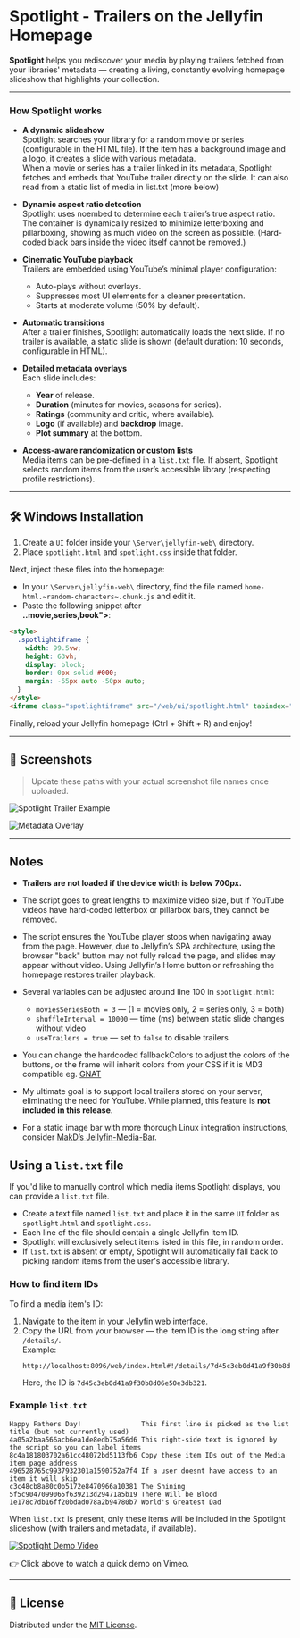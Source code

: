 # Spotlight - Trailers on the Jellyfin Homepage

**Spotlight** helps you rediscover your media by playing trailers fetched from your libraries' metadata — creating a living, constantly evolving homepage slideshow that highlights your collection.

---

### How Spotlight works

- **A dynamic slideshow**  
  Spotlight searches your library for a random movie or series (configurable in the HTML file). If the item has a background image and a logo, it creates a slide with various metadata.  
  When a movie or series has a trailer linked in its metadata, Spotlight fetches and embeds that YouTube trailer directly on the slide.
  It can also read from a static list of media in list.txt (more below)

- **Dynamic aspect ratio detection**  
  Spotlight uses noembed to determine each trailer’s true aspect ratio. The container is dynamically resized to minimize letterboxing and pillarboxing, showing as much video on the screen as possible. (Hard-coded black bars inside the video itself cannot be removed.)

- **Cinematic YouTube playback**  
  Trailers are embedded using YouTube’s minimal player configuration:
  - Auto-plays without overlays.
  - Suppresses most UI elements for a cleaner presentation.
  - Starts at moderate volume (50% by default).

- **Automatic transitions**  
  After a trailer finishes, Spotlight automatically loads the next slide. If no trailer is available, a static slide is shown (default duration: 10 seconds, configurable in HTML).

- **Detailed metadata overlays**  
  Each slide includes:
  - **Year** of release.
  - **Duration** (minutes for movies, seasons for series).
  - **Ratings** (community and critic, where available).
  - **Logo** (if available) and **backdrop** image.
  - **Plot summary** at the bottom.

- **Access-aware randomization or custom lists**  
  Media items can be pre-defined in a `list.txt` file. If absent, Spotlight selects random items from the user’s accessible library (respecting profile restrictions).

---

## 🛠️ Windows Installation

1. Create a `UI` folder inside your `\Server\jellyfin-web\` directory.  
2. Place `spotlight.html` and `spotlight.css` inside that folder.

Next, inject these files into the homepage:

- In your `\Server\jellyfin-web\` directory, find the file named `home-html.~random-characters~.chunk.js` and edit it.
- Paste the following snippet after  
  **..movie,series,book">**:

```html
<style>
  .spotlightiframe {
    width: 99.5vw;
    height: 63vh;
    display: block;
    border: 0px solid #000;
    margin: -65px auto -50px auto;
  }
</style>
<iframe class="spotlightiframe" src="/web/ui/spotlight.html" tabindex="0"></iframe>
```

Finally, reload your Jellyfin homepage (Ctrl + Shift + R) and enjoy!

---

## 📸 Screenshots

> Update these paths with your actual screenshot file names once uploaded.

![Spotlight Trailer Example](./screenshots/spotlight-trailer-example.png)

![Metadata Overlay](./screenshots/spotlight-metadata-overlay.png)

---

## Notes

- **Trailers are not loaded if the device width is below 700px.**

- The script goes to great lengths to maximize video size, but if YouTube videos have hard-coded letterbox or pillarbox bars, they cannot be removed.

- The script ensures the YouTube player stops when navigating away from the page. However, due to Jellyfin’s SPA architecture, using the browser "back" button may not fully reload the page, and slides may appear without video. Using Jellyfin’s Home button or refreshing the homepage restores trailer playback.

- Several variables can be adjusted around line 100 in `spotlight.html`:
  - `moviesSeriesBoth = 3` — (1 = movies only, 2 = series only, 3 = both)
  - `shuffleInterval = 10000` — time (ms) between static slide changes without video
  - `useTrailers = true` — set to `false` to disable trailers

- You can change the hardcoded fallbackColors to adjust the colors of the buttons, or the frame will inherit colors from your CSS if it is MD3 compatible eg. [GNAT](https://github.com/JSethCreates/jellyfin-theme-sethstyle)

- My ultimate goal is to support local trailers stored on your server, eliminating the need for YouTube. While planned, this feature is **not included in this release**.

- For a static image bar with more thorough Linux integration instructions, consider [MakD’s Jellyfin-Media-Bar](https://github.com/MakD/Jellyfin-Media-Bar).


## Using a `list.txt` file

If you'd like to manually control which media items Spotlight displays, you can provide a `list.txt` file.

- Create a text file named `list.txt` and place it in the same `UI` folder as `spotlight.html` and `spotlight.css`.
- Each line of the file should contain a single Jellyfin item ID.  
- Spotlight will exclusively select items listed in this file, in random order.  
- If `list.txt` is absent or empty, Spotlight will automatically fall back to picking random items from the user's accessible library.

### How to find item IDs

To find a media item's ID:

1. Navigate to the item in your Jellyfin web interface.
2. Copy the URL from your browser — the item ID is the long string after `/details/`.  
   Example:  
   ```
   http://localhost:8096/web/index.html#!/details/7d45c3eb0d41a9f30b8d06e50e3db321
   ```
   Here, the ID is `7d45c3eb0d41a9f30b8d06e50e3db321`.

### Example `list.txt`

```
Happy Fathers Day!               This first line is picked as the list title (but not currently used)
4a05a2baa566acb6ea1de8edb75a56d6 This right-side text is ignored by the script so you can label items
8c4a181803702a61cc48072bd5113fb6 Copy these item IDs out of the Media item page address
496528765c9937932301a1590752a7f4 If a user doesnt have access to an item it will skip
c3c48cb8a80c0b5172e8470966a10381 The Shining
5f5c9047099065f639213d29471a5b19 There Will be Blood
1e178c7db16ff20bdad078a2b94780b7 World's Greatest Dad
```

When `list.txt` is present, only these items will be included in the Spotlight slideshow (with trailers and metadata, if available).


[![Spotlight Demo Video](https://vumbnail.com/1095523100.jpg)](https://vimeo.com/1095523100)

👉 Click above to watch a quick demo on Vimeo.

---

## 📄 License

Distributed under the [MIT License](LICENSE).
